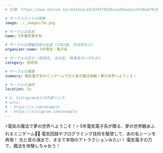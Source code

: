 ```yaml
---
# 仕様: https://www.notion.so/shikosai33/8345f5b29cea40aaa2cc9fd6ab79c6a6?pvs=4#5438a1577b604f39a67658a72f2283b8

# サークルカットの画像
image: ./_images/5e.png

# サークルの名前
name: 5年電気電子系

# サークルの開催団体の名前 (2年2組, 天文部など)
organizer-name: 5年電気・電子系

# サークルの区分 (技術系, 文化系, 飲食系のいずれか)
category: 技術系

# サークルの概要
summary: 電気電子系のミニゲームで光と音の魔法体験！夢の世界へようこそ！

# サークルの場所
location: 5e

# X, Instagramなどの外部リンク
# urls:
# - https://x.com/example
# - https://instagram.com/example
---
```

⚡️電気の魔法で夢の世界へようこそ！⚡️ 5年電気電子系が贈る、夢の世界観あふれるミニゲーム🏰✨ 電気回路やプログラミング技術を駆使して、あの名シーンを再現！ 光と音の演出で、まるで本物のアトラクションみたい！ 電気電子の力で、魔法を体験しちゃおう！
